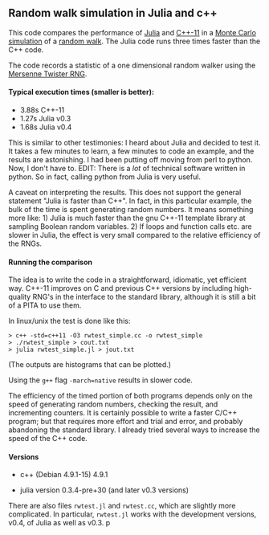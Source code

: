 ## Random walk simulation in Julia and c++

This code compares the performance of [Julia](http://julialang.org)
and [C++-11](http://en.wikipedia.org/wiki/C%2B%2B11)
in a [Monte Carlo simulation](http://en.wikipedia.org/wiki/Monte_Carlo_method)
of a [random walk](http://en.wikipedia.org/wiki/Random_walk).
The Julia code runs three times faster than the C++ code.

The code records a statistic of a one dimensional random walker using
the [Mersenne Twister
RNG](http://en.wikipedia.org/wiki/Mersenne_twister).

#### Typical execution times (smaller is better):

* 3.88s  C++-11
* 1.27s  Julia v0.3
* 1.68s  Julia v0.4


This is similar to other testimonies: I heard about Julia and decided
to test it. It takes a few minutes to learn, a few minutes to code an
example, and the results are astonishing. I had been putting off
moving from perl to python. Now, I don't have to. EDIT: There is a *lot*
of technical software written in python. So in fact, calling python from
Julia is very useful.

A caveat on interpreting the results. This does not support the general statement
"Julia is faster than C++". In fact, in this particular example, the bulk of
the time is spent generating random numbers. It means something more like: 1) Julia
is much faster than the gnu C++-11 template library at sampling Boolean random variables.
2) If loops and function calls etc. are slower in Julia, the effect is very small
compared to the relative efficiency of the RNGs.

#### Running the comparison

The idea is to write the code in a straightforward, idiomatic, yet efficient way.
C++-11 improves on C and previous C++ versions by including high-quality RNG's
in the interface to the standard library, although it is still a bit of a PITA
to use them.

In linux/unix the test is done like this:

```
> c++ -std=c++11 -O3 rwtest_simple.cc -o rwtest_simple
> ./rwtest_simple > cout.txt
> julia rwtest_simple.jl > jout.txt
```

(The outputs are histograms that can be plotted.)

Using the `g++` flag `-march=native` results in slower code.

The efficiency of the timed portion of both programs depends only on
the speed of generating random numbers, checking the result, and
incrementing counters.  It is certainly possible to write a faster
C/C++ program; but that requires more effort and trial and error, and
probably abandoning the standard library.  I already tried several
ways to increase the speed of the C++ code.

#### Versions

* c++ (Debian 4.9.1-15) 4.9.1

* julia version 0.3.4-pre+30 (and later v0.3 versions)

There are also files `rwtest.jl` and `rwtest.cc`, which are slightly
more complicated. In particular, `rwtest.jl` works with the development
versions, v0.4, of Julia as well as v0.3.
p
<!--  LocalWords:  Mersenne RNG perl RNG's linux unix rwtest cout txt
 -->
<!--  LocalWords:  julia jl jout incrementing RNGs
 -->
